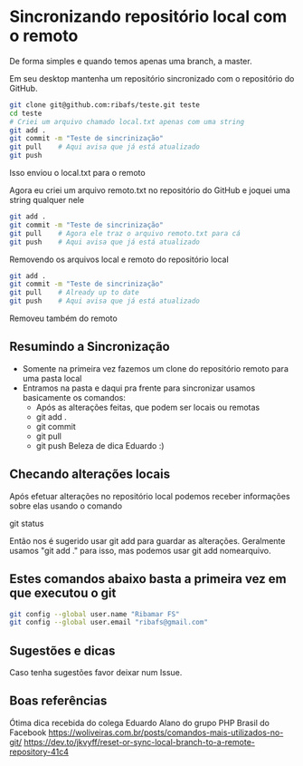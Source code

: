 # Sincronizando repositório local com o remoto
De forma simples e quando temos apenas uma branch, a master.

Em seu desktop mantenha um repositório sincronizado com o repositório do GitHub.

```bash
git clone git@github.com:ribafs/teste.git teste
cd teste
# Criei um arquivo chamado local.txt apenas com uma string
git add .
git commit -m "Teste de sincrinização"
git pull    # Aqui avisa que já está atualizado
git push
```
Isso enviou o local.txt para o remoto

Agora eu criei um arquivo remoto.txt no repositório do GitHub e joquei uma string qualquer nele
```bash
git add .
git commit -m "Teste de sincrinização"
git pull    # Agora ele traz o arquivo remoto.txt para cá
git push    # Aqui avisa que já está atualizado
```

Removendo os arquivos local e remoto do repositório local
```bash
git add .
git commit -m "Teste de sincrinização"
git pull    # Already up to date
git push    # Aqui avisa que já está atualizado
```
Removeu também do remoto

## Resumindo a Sincronização
- Somente na primeira vez fazemos um clone do repositório remoto para uma pasta local
- Entramos na pasta e daqui pra frente para sincronizar usamos basicamente os comandos:
  - Após as alterações feitas, que podem ser locais ou remotas
  - git add .
  - git commit
  - git pull
  - git push
Beleza de dica Eduardo :)  

## Checando alterações locais
Após efetuar alterações no repositório local podemos receber informações sobre elas usando o comando

git status

Então nos é sugerido usar git add para guardar as alterações. Geralmente usamos "git add ." para isso, mas podemos usar git add nomearquivo.

## Estes comandos abaixo basta a primeira vez em que executou o git
```bash
git config --global user.name "Ribamar FS"
git config --global user.email "ribafs@gmail.com"
```
## Sugestões e dicas
Caso tenha sugestões favor deixar num Issue.

## Boas referências
Ótima dica recebida do colega Eduardo Alano do grupo PHP Brasil do Facebook
https://woliveiras.com.br/posts/comandos-mais-utilizados-no-git/
https://dev.to/jkvyff/reset-or-sync-local-branch-to-a-remote-repository-41c4
